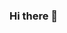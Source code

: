 ### Hi there 👋

<!--
**Libienz/Libienz** is a ✨ _special_ ✨ repository because its `README.md` (this file) appears on your GitHub profile.

[![Top Langs](https://github-readme-stats.vercel.app/api/top-langs/?username=ks0927)](https://github.com/ks0927/github-readme-stats)
[![Anurag's GitHub stats](https://github-readme-stats.vercel.app/api?username=ks0927)](https://github.com/ks0927/github-readme-stats)
Here are some ideas to get you started:

- 🔭 I’m currently working on ... Ko
- 🌱 I’m currently learning ...
- 👯 I’m looking to collaborate on ...
- 🤔 I’m looking for help with ...
- 💬 Ask me about ...
- 📫 How to reach me: ...
- 😄 Pronouns: ...
- ⚡ Fun fact: ...
-->
